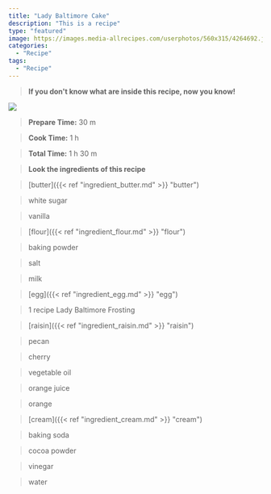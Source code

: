 ```yaml
---
title: "Lady Baltimore Cake"
description: "This is a recipe"
type: "featured"
image: https://images.media-allrecipes.com/userphotos/560x315/4264692.jpg
categories: 
  - "Recipe"
tags: 
  - "Recipe"
---
```



>**If you don't know what are inside this recipe, now you know!**

![](../images/Recipes-Banner.jpg)
> **Prepare Time:** 30 m


> **Cook Time:** 1 h


> **Total Time:** 1 h 30 m

> **Look the ingredients of this recipe**

> [butter]({{< ref "ingredient_butter.md" >}} "butter")

> white sugar

> vanilla

> [flour]({{< ref "ingredient_flour.md" >}} "flour")

> baking powder

> salt

> milk

> [egg]({{< ref "ingredient_egg.md" >}} "egg")

> 1 recipe Lady Baltimore Frosting

> [raisin]({{< ref "ingredient_raisin.md" >}} "raisin")

> pecan

> cherry

> vegetable oil

> orange juice

> orange

> [cream]({{< ref "ingredient_cream.md" >}} "cream")

> baking soda

> cocoa powder

> vinegar

> water


